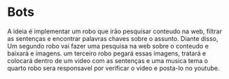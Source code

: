 # Bots

A ideia é implementar um robo que irão pesquisar conteudo na web, filtrar as sentenças e encontrar palavras chaves sobre o assunto.
Diante disso, Um segundo robo vai fazer uma pesquisa na web sobre o conteudo e baixará e imagens.
um terceiro robo pegará essas imagens, tratará e colocará dentro de um video com as sentenças e uma musica tema
o quarto robo sera responsavel por verificar o video e posta-lo no youtube.
